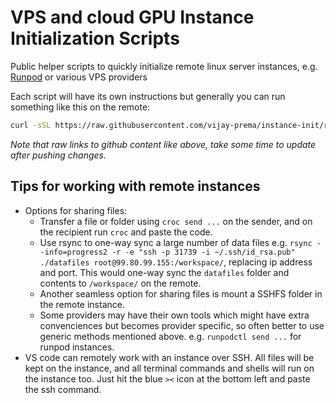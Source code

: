 # VPS and cloud GPU Instance Initialization Scripts

Public helper scripts to quickly initialize remote linux server instances, e.g. [Runpod](https://console.runpod.io/deploy) or various VPS providers

Each script will have its own instructions but generally you can run something like this on the remote:
```sh
curl -sSL https://raw.githubusercontent.com/vijay-prema/instance-init/refs/heads/main/setup_runpod.sh | bash
```

_Note that raw links to github content like above, take some time to update after pushing changes._

## Tips for working with remote instances

- Options for sharing files:
  - Transfer a file or folder using `croc send ...` on the sender, and on the recipient run `croc` and paste the code.
  - Use rsync to one-way sync a large number of data files e.g. `rsync --info=progress2 -r -e "ssh -p 31739 -i ~/.ssh/id_rsa.pub" ./datafiles root@99.80.99.155:/workspace/`, replacing ip address and port.  This would one-way sync the `datafiles` folder and contents to `/workspace/` on the remote.
  - Another seamless option for sharing files is mount a SSHFS folder in the remote instance.
  - Some providers may have their own tools which might have extra convenciences but becomes provider specific, so often better to use generic methods mentioned above. e.g. `runpodctl send ...` for runpod instances.
- VS code can remotely work with an instance over SSH. All files will be kept on the instance, and all terminal commands and shells will run on the instance too.  Just hit the blue `><` icon at the bottom left and paste the ssh command. 
